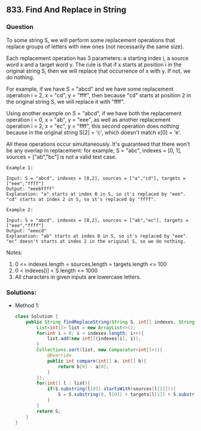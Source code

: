 ## 833. Find And Replace in String

### Question
To some string S, we will perform some replacement operations that replace groups of letters with new ones (not necessarily the same size).

Each replacement operation has 3 parameters: a starting index i, a source word x and a target word y.  The rule is that if x starts at position i in the original string S, then we will replace that occurrence of x with y.  If not, we do nothing.

For example, if we have S = "abcd" and we have some replacement operation i = 2, x = "cd", y = "ffff", then because "cd" starts at position 2 in the original string S, we will replace it with "ffff".

Using another example on S = "abcd", if we have both the replacement operation i = 0, x = "ab", y = "eee", as well as another replacement operation i = 2, x = "ec", y = "ffff", this second operation does nothing because in the original string S[2] = 'c', which doesn't match x[0] = 'e'.

All these operations occur simultaneously.  It's guaranteed that there won't be any overlap in replacement: for example, S = "abc", indexes = [0, 1], sources = ["ab","bc"] is not a valid test case.

```
Example 1:

Input: S = "abcd", indexes = [0,2], sources = ["a","cd"], targets = ["eee","ffff"]
Output: "eeebffff"
Explanation: "a" starts at index 0 in S, so it's replaced by "eee".
"cd" starts at index 2 in S, so it's replaced by "ffff".

Example 2:

Input: S = "abcd", indexes = [0,2], sources = ["ab","ec"], targets = ["eee","ffff"]
Output: "eeecd"
Explanation: "ab" starts at index 0 in S, so it's replaced by "eee". 
"ec" doesn't starts at index 2 in the original S, so we do nothing.
```

Notes:
1. 0 <= indexes.length = sources.length = targets.length <= 100
2. 0 < indexes[i] < S.length <= 1000
3. All characters in given inputs are lowercase letters.


### Solutions:
* Method 1:
    ```Java
    class Solution {
        public String findReplaceString(String S, int[] indexes, String[] sources, String[] targets) {
            List<int[]> list = new ArrayList<>();
            for(int i = 0; i < indexes.length; i++){
                list.add(new int[]{indexes[i], i});
            }
            Collections.sort(list, new Comparator<int[]>(){
                @Override
                public int compare(int[] a, int[] b){
                    return b[0] - a[0];
                }
            });
            for(int[] l : list){
                if(S.substring(l[0]).startsWith(sources[l[1]])){
                    S = S.substring(0, l[0]) + targets[l[1]] + S.substring(l[0] + sources[l[1]].length());
                }
            }
            return S;
        }
    }
    ```